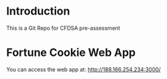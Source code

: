 # Introduction
This is a Git Repo for CFDSA pre-assessment


# Fortune Cookie Web App
You can access the web app at: http://188.166.254.234:3000/
